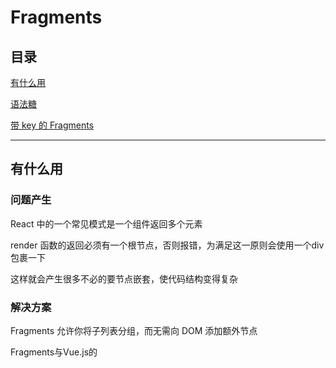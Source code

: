 # Fragments

## 目录

[有什么用](#jump1)

[语法糖](#jump2)

[带 key 的 Fragments](#jump3)

---	

<span id="jump1"></span>

## 有什么用

### 问题产生

React 中的一个常见模式是一个组件返回多个元素

render 函数的返回必须有一个根节点，否则报错，为满足这一原则会使用一个div包裹一下

这样就会产生很多不必的要节点嵌套，使代码结构变得复杂

### 解决方案

Fragments 允许你将子列表分组，而无需向 DOM 添加额外节点

Fragments与Vue.js的<template>功能类似，可做不可见的包裹元素

```javascript
class Columns extends React.Component {
  render() {
    return (
	  {/* 相当于用Fragment替换了原来的div */}
      <React.Fragment>
        <td>Hello</td>
        <td>World</td>
      </React.Fragment>
    );
  }
}
```

---

<span id="jump2"></span>

## 语法糖

可以使用一种新的，且更简短的语法来声明 Fragments

它看起来像空标签：

```javascript
class Columns extends React.Component {
  render() {
    return (
      <>
        <td>Hello</td>
        <td>World</td>
      </>
    );
  }
}
```

注意：

```
语法糖不支持 key 属性
```

---

<span id="jump3"></span>

## 带 key 的 Fragments

使用显式 <React.Fragment> 语法声明的片段可能具有 key

```javascript
function Glossary(props) {
  return (
    <dl>
      {props.items.map(item => (
        // 没有`key`，React 会发出一个关键警告
        <React.Fragment key={item.id}>
          <dt>{item.term}</dt>
          <dd>{item.description}</dd>
        </React.Fragment>
      ))}
    </dl>
  );
}
```

注意：

```
key 是目前唯一可以传递给 Fragment 的属性
```